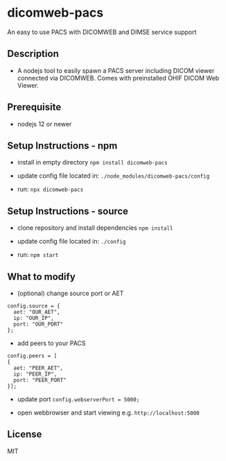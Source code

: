 # dicomweb-pacs

An easy to use PACS with DICOMWEB and DIMSE service support

## Description
* A nodejs tool to easily spawn a PACS server including DICOM viewer connected via DICOMWEB. Comes with preinstalled OHIF DICOM Web Viewer.

## Prerequisite

* nodejs 12 or newer

## Setup Instructions - npm

* install in empty directory
```npm install dicomweb-pacs```

* update config file located in:
```./node_modules/dicomweb-pacs/config```

* run:
```npx dicomweb-pacs```

## Setup Instructions - source

* clone repository and install dependencies 
```npm install```

* update config file located in:
```./config```

* run:
```npm start```

## What to modify
* (optional) change source port or AET 

```
config.source = {
  aet: "OUR_AET",
  ip: "OUR_IP",
  port: "OUR_PORT"
};
```

* add peers to your PACS

```
config.peers = [
{
  aet: "PEER_AET",
  ip: "PEER_IP",
  port: "PEER_PORT"
}];
```

* update port
```config.webserverPort = 5000;```

* open webbrowser and start viewing
e.g. ```http://localhost:5000```

## License
MIT